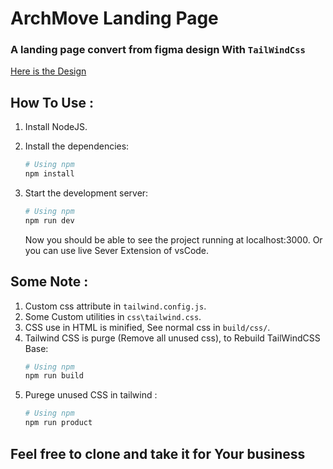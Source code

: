 # ArchMove Landing Page
  ### A landing page convert from figma design With `TailWindCss`
  [Here is the Design](https://www.figma.store/download/architecture-landing-page-for-figma/)

## How To Use :
1. Install NodeJS.
2. Install the dependencies:
    ```bash
    # Using npm
    npm install
    ```
3. Start the development server:
    ```bash
    # Using npm
    npm run dev
    ```

    Now you should be able to see the project running at localhost:3000.
    Or you can use live Sever Extension of vsCode.
    
## Some Note :
1. Custom css attribute in `tailwind.config.js`.
2. Some Custom utilities in `css\tailwind.css`.
3. CSS use in HTML is minified, See normal css in `build/css/`.
5. Tailwind CSS is purge (Remove all unused css), to Rebuild TailWindCSS Base:
    ```bash
    # Using npm
    npm run build
    ```
6. Purege unused CSS in tailwind : 
    ```bash
    # Using npm
    npm run product
    ```
    
## Feel free to clone and take it for Your business


   

